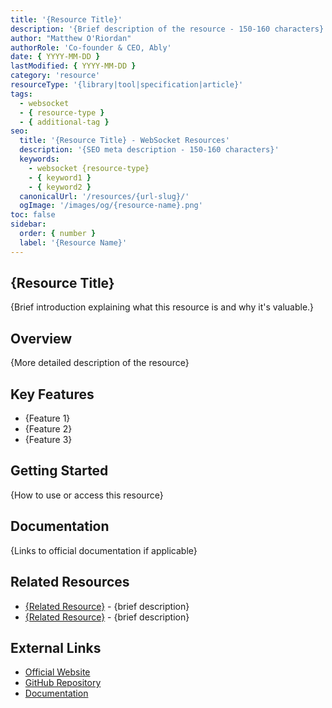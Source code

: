 ```yaml
---
title: '{Resource Title}'
description: '{Brief description of the resource - 150-160 characters}'
author: "Matthew O'Riordan"
authorRole: 'Co-founder & CEO, Ably'
date: { YYYY-MM-DD }
lastModified: { YYYY-MM-DD }
category: 'resource'
resourceType: '{library|tool|specification|article}'
tags:
  - websocket
  - { resource-type }
  - { additional-tag }
seo:
  title: '{Resource Title} - WebSocket Resources'
  description: '{SEO meta description - 150-160 characters}'
  keywords:
    - websocket {resource-type}
    - { keyword1 }
    - { keyword2 }
  canonicalUrl: '/resources/{url-slug}/'
  ogImage: '/images/og/{resource-name}.png'
toc: false
sidebar:
  order: { number }
  label: '{Resource Name}'
---
```


## {Resource Title}

{Brief introduction explaining what this resource is and why it's valuable.}

## Overview

{More detailed description of the resource}

## Key Features

- {Feature 1}
- {Feature 2}
- {Feature 3}

## Getting Started

{How to use or access this resource}

## Documentation

{Links to official documentation if applicable}

## Related Resources

- [{Related Resource}]({link}) - {brief description}
- [{Related Resource}]({link}) - {brief description}

## External Links

- [Official Website]({url})
- [GitHub Repository]({url})
- [Documentation]({url})
